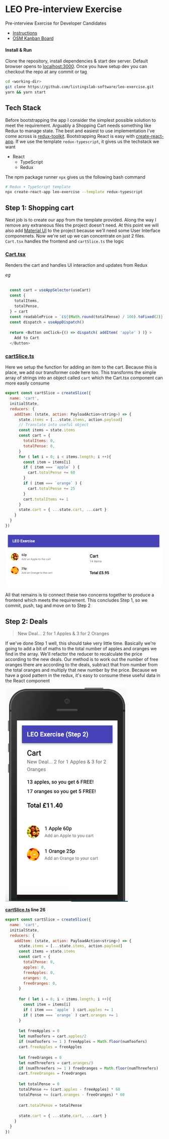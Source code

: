 
# LEO Pre-interview Exercise

Pre-interview Exercise for Developer Candidates

- [Instructions](./public/pdf/instructions.pdf) 
- [OSM Kanban Board](https://github.com/orgs/listingslab-software/projects/14?fullscreen=true)

#### Install & Run

Clone the repository, install dependencies & start dev server. Default browser opens to [localhost:3000](http://localhost:3000). Once you have setup dev you can checkout the repo at any commit or tag

```bash
cd <working-dir>
git clone https://github.com/listingslab-software/leo-exercise.git
yarn && yarn start
```

## Tech Stack

Before bootstrapping the app I consider the simplest possible solution to meet the requirement. Arguably a Shopping Cart needs something like Redux to manage state. The best and easiest to use implementation I've come across is [redux-toolkit](https://redux-toolkit.js.org). Bootstrapping React is easy with [create-react-app](https://reactjs.org/docs/create-a-new-react-app.html). If we use the template `redux-typescript`, it gives us the techstack we want
- React
	- TypeScript
	- Redux

The npm package runner `npx` gives us the following bash command 

```bash
# Redux + TypeScript template
npx create-react-app leo-exercise --template redux-typescript
````

## Step 1: Shopping cart 

Next job is to create our app from the template provided. Along the way I remove any extraneous files the project doesn't need. At this point we will also add [Material UI](https://material-ui.com) to the project because we'll need some User Interface componenets. Now we're set up we can concentrate on just 2 files. `Cart.tsx` handles the frontend and `cartSlice.ts` the logic

### [Cart.tsx](./src/features/cart/Cart.tsx)

Renders the cart and handles UI interaction and updates from Redux

_eg_

```javascript

  const cart = useAppSelector(useCart)
  const { 
    totalItems,
    totalPense, 
  } = cart
  const readablePrice = `£${(Math.round(totalPense) / 100).toFixed(2)}`
  const dispatch = useAppDispatch()

  return <Button onClick={() => dispatch( addItem( 'apple' ) )} >
    Add to Cart
  </Button>

```

### [cartSlice.ts](./src/features/cart/cartSlice.ts)


Here we setup the function for adding an item to the cart. Because this is place, we add our transformer code here too. This transforms the simple array of strings into an object called `cart` which the Cart.tsx component can more easily consume

```javascript
export const cartSlice = createSlice({
  name: 'cart',
  initialState,
  reducers: {
    addItem: (state, action: PayloadAction<string>) => {
      state.items = [...state.items, action.payload]
      // Translate into useful object
      const items = state.items
      const cart = {
        totalItems: 0,
        totalPense: 0,
      }
      for ( let i = 0; i < items.length; i ++){
        const item = items[i]
        if ( item === `apple` ) {
          cart.totalPense += 60
        }
        if ( item === `orange` ) {
          cart.totalPense += 25
        }
        cart.totalItems += 1
      }
      state.cart = { ...state.cart, ...cart }
    }
  }
})
```

![screenshot](./public/png/step1.png) 

All that remains is to connect these two concerns together to produce a frontend which meets the requirement. This concludes Step 1, so we commit, push, tag and move on to Step 2

## Step 2: Deals

> New Deal... 2 for 1 Apples & 3 for 2 Oranges

If we've done Step 1 well, this should take very little time. Basically we're going to add a bit of maths to the total number of apples and oranges we find in the array. We'll refactor the reducer to recalculate the price according to the new deals. Our method is to work out the number of free oranges there are according to the deals, subtract that from number from the total oranges and multiply that new number by the price. Because we have a good pattern in the redux, it's easy to consume these useful data in the React component 

![screenshot](./public/png/step2.png) 

**[cartSlice.ts](./src/features/cart/cartSlice.ts) line 26**

```javascript
export const cartSlice = createSlice({
  name: 'cart',
  initialState,
  reducers: {
    addItem: (state, action: PayloadAction<string>) => {
      state.items = [...state.items, action.payload]
      const items = state.items
      const cart = {
        totalPense: 0,
        apples: 0,
        freeApples: 0,
        oranges: 0,
        freeOranges: 0,
      }
      
      for ( let i = 0; i < items.length; i ++){
        const item = items[i]
        if ( item === `apple` ) cart.apples += 1
        if ( item === `orange` ) cart.oranges += 1
      }

      let freeApples = 0
      let numToofers = cart.apples/2
      if (numToofers >= 1 ) freeApples = Math.floor(numToofers)
      cart.freeApples = freeApples
    
      let freeOranges = 0
      let numThreefers = cart.oranges/3
      if (numThreefers >= 1 ) freeOranges = Math.floor(numThreefers)
      cart.freeOranges = freeOranges

      let totalPense = 0
      totalPense += (cart.apples - freeApples) * 60
      totalPense += (cart.oranges - freeOranges) * 60

      cart.totalPense = totalPense

      state.cart = { ...state.cart, ...cart }
    }
  }
})
```



